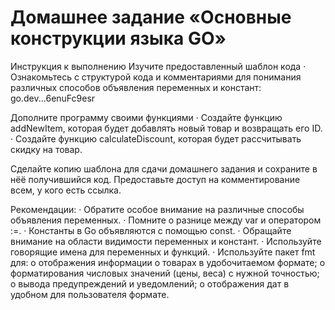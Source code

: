 # Домашнее задание «Основные конструкции языка GO»  

Инструкция к выполнению
Изучите предоставленный шаблон кода
· Ознакомьтесь с структурой кода и комментариями для понимания различных способов объявления переменных и констант: go.dev...6enuFc9esr

Дополните программу своими функциями
· Создайте функцию addNewItem, которая будет добавлять новый товар и возвращать его ID.
· Создайте функцию calculateDiscount, которая будет рассчитывать скидку на товар.

Сделайте копию шаблона для сдачи домашнего задания и сохраните в нёё получившийся код. Предоставьте доступ на комментирование всем, у кого есть ссылка.

Рекомендации:
· Обратите особое внимание на различные способы объявления переменных.
· Помните о разнице между var и оператором :=.
· Константы в Go объявляются с помощью const.
· Обращайте внимание на области видимости переменных и констант.
· Используйте говорящие имена для переменных и функций.
· Используйте пакет fmt для:
o отображения информации о товарах в удобочитаемом формате;
o форматирования числовых значений (цены, веса) с нужной точностью;
o вывода предупреждений и уведомлений;
o отображения дат в удобном для пользователя формате.
